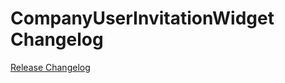 # CompanyUserInvitationWidget Changelog

[Release Changelog](https://github.com/spryker-shop/company-user-invitation-widget/releases)
